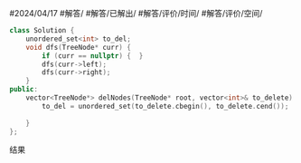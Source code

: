#2024/04/17 #解答/ #解答/已解出/ #解答/评价/时间/ #解答/评价/空间/ 

``` cpp
class Solution {
	unordered_set<int> to_del;
	void dfs(TreeNode* curr) {
		if (curr == nullptr) {  }
		dfs(curr->left);
		dfs(curr->right);
	}
public:
	vector<TreeNode*> delNodes(TreeNode* root, vector<int>& to_delete) {
		to_del = unordered_set(to_delete.cbegin(), to_delete.cend());
		
	}
};
```

结果